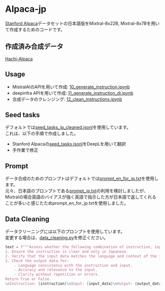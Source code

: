 # Alpaca-jp

[Stanford Alpaca](https://github.com/tatsu-lab/stanford_alpaca)データセットの日本語版をMixtral-8x22B, Mixtral-8x7Bを用いて作成するためのコードです。  

## 作成済み合成データ

[Hachi-Alpaca](https://huggingface.co/datasets/HachiML/Hachi-Alpaca)

## Usage
 - MistralAIのAPIを用いて作成: [10_generate_instruction.ipynb](https://github.com/Hajime-Y/Alpaca-jp/blob/main/10_generate_instruction.ipynb)
 - deepinfra APIを用いて作成: [11_generate_instruction_di.ipynb](https://github.com/Hajime-Y/Alpaca-jp/blob/main/11_generate_instruction_di.ipynb)
 - 合成データのクレンジング: [12_clean_instructions.ipynb](https://github.com/Hajime-Y/Alpaca-jp/blob/main/12_clean_instructions.ipynb)

## Seed tasks

デフォルトでは[seed_tasks_jp_cleaned.jsonl](https://github.com/Hajime-Y/Alpaca-jp/blob/main/seed_tasks/seed_tasks_jp_cleaned.jsonl)を使用しています。  
これは、以下の手順で作成しました。
 - Stanford Alpacaの[seed_tasks.jsonl](https://github.com/tatsu-lab/stanford_alpaca/blob/main/seed_tasks.jsonl)をDeepLを用いて翻訳
 - 手作業で修正  

## Prompt

データ合成のためのプロンプトはデフォルトでは[prompt_en_for_jp.txt](https://github.com/Hajime-Y/Alpaca-jp/blob/main/prompt_en_for_jp.txt)を使用します。  
元々、日本語のプロンプトである[prompt_jp.txt](https://github.com/Hajime-Y/Alpaca-jp/blob/main/prompt_jp.txt)の利用を検討しましたが、Mixtralの場合英語のバイアスが強く英語で指示した方が日本語で返してくれることが多いと感じたためprompt_en_for_jp.txtを使用しました。

## Data Cleaning

データクリーニングには以下のプロンプトを使用しています。  
変更する場合は、[data_cleaning.py](https://github.com/Hajime-Y/Alpaca-jp/blob/main/data_cleaning.py)を修正ください。
```Python
text = f"""Assess whether the following combination of instruction, input, and output is appropriate. 
1. Ensure the instruction is clear and only in Japanese.
2. Verify that the input data matches the language and context of the instruction.
3. Check the output data for:
    - Language consistency with the instruction and input.
    - Accuracy and relevance to the input.
    - Clarity without repetition or errors.
Return True or False.
\nInstruction: {instruction}\nInput: {input_data}\nOutput: {output_data}"""
```